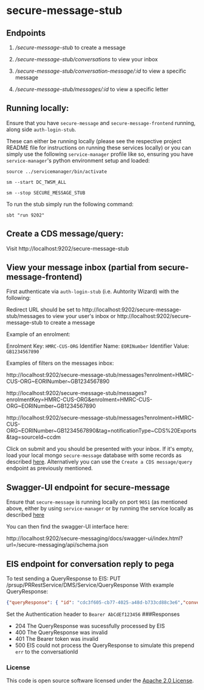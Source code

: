  
# secure-message-stub

## Endpoints

1. */secure-message-stub*      to create a message

2. */secure-message-stub/conversations* to view your inbox

3. */secure-message-stub/conversation-message/:id* to view a specific message

4. */secure-message-stub/messages/:id* to view a specific letter

## Running locally:

Ensure that you have `secure-message` and `secure-message-frontend` running, along side `auth-login-stub`.

These can either be running locally (please see the respective project README file for instructions on running these services locally) or you can simply use the following `service-manager` profile like so, ensuring you have `service-manager`'s python environment setup and loaded:

`source ../servicemanager/bin/activate`

`sm --start DC_TWSM_ALL`

`sm --stop SECURE_MESSAGE_STUB`

To run the stub simply run the following command:

`sbt "run 9202"`

## Create a CDS message/query:

Visit http://localhost:9202/secure-message-stub

## View your message inbox (partial from secure-message-frontend)

First authenticate via `auth-login-stub` (i.e. Auhtority Wizard) with the following:

Redirect URL should be set to http://localhost:9202/secure-message-stub/messages to view your user's inbox or http://localhost:9202/secure-message-stub to create a message

Example of an enrolment:

Enrolment Key: `HMRC-CUS-ORG`
Identifier Name: `EORINumber`
Identifier Value: `GB1234567890`

Examples of filters on the messages inbox:

http://localhost:9202/secure-message-stub/messages?enrolment=HMRC-CUS-ORG~EORINumber~GB1234567890

http://localhost:9202/secure-message-stub/messages?enrolmentKey=HMRC-CUS-ORG&enrolment=HMRC-CUS-ORG~EORINumber~GB1234567890

http://localhost:9202/secure-message-stub/messages?enrolment=HMRC-CUS-ORG~EORINumber~GB1234567890&tag=notificationType~CDS%20Exports&tag=sourceId~ccdm

Click on submit and you should be presented with your inbox. If it's empty, load your local mongo `secure-message` database with some records as described [here](https://github.com/hmrc/secure-message/blob/master/README.md). Alternatively you can use the `Create a CDS message/query` endpoint as previously mentioned.

## Swagger-UI endpoint for secure-message

Ensure that `secure-message` is running locally on port `9051` (as mentioned above, either by using `service-manager` or by running the service locally as described [here](https://github.com/hmrc/secure-message/blob/master/README.md)

You can then find the swagger-UI interface here:

http://localhost:9202/secure-messaging/docs/swagger-ui/index.html?url=/secure-messaging/api/schema.json

## EIS endpoint for conversation reply to pega
To test sending a QueryResponse to EIS:
    PUT /prsup/PRRestService/DMS/Service/QueryResponse
    With example QueryResponse:
```json
{"queryResponse": { "id": "cdc3f605-cb77-4025-a48d-b733cd88c3e6","conversationId":  "D-80542-20201120","message": "QmxhaCBibGFoIGJsYWg=" }}
```
Set the Authentication header to `Bearer AbCdEf123456`
###Responses
- 204 The QueryResponse was sucessfully processed by EIS
- 400 The QueryResponse was invalid
- 401 The Bearer token was invalid
- 500 EIS could not process the QueryResponse to simulate this prepend `err` to the conversationId


### License

This code is open source software licensed under the [Apache 2.0 License]("http://www.apache.org/licenses/LICENSE-2.0.html").

